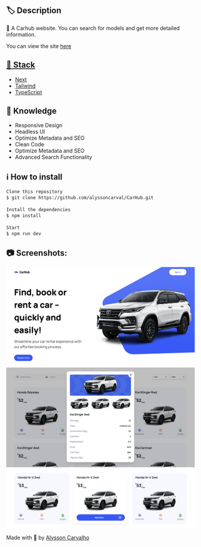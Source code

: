 <h2>🏷️ Description</h2>
<p>🚗 A Carhub website. You can search for models and get more detailed information.</p>
<p>You can view the site <a href="https://nextjs.org/" target="_blank">here</p>

<h2>🔎 Stack</h2>
<ul>
    <li><a href="https://nextjs.org/" target="_blank">Next</a></li>
    <li><a href="https://tailwindcss.com/" target="_blank">Tailwind</a></li>
    <li><a href="https://www.typescriptlang.org/" target="_blank">TypeScript</a></li>
</ul>

<h2>📌 Knowledge</h2>
<ul>
    <li>Responsive Design</li>
    <li>Headless UI</li>
    <li>Optimize Metadata and SEO</li>
    <li>Clean Code</li>
    <li>Optimize Metadata and SEO</li>
    <li>Advanced Search Functionality</li>
</ul>

<h2>ℹ️ How to install</h2>

    Clone this repository
    $ git clone https://github.com/alyssoncarval/CarHub.git

    Install the dependencies
    $ npm install

    Start
    $ npm run dev

<h2>📷 Screenshots:</h2>

<img src="/public/screenshot-1.png">
<img src="/public/screenshot-2.png">
<img src="/public/screenshot-3.png">

Made with 🤍 by <a href="https://github.com/alyssoncarval/" target="_blank">Alysson Carvalho</a></p>